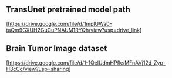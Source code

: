 ## TransUnet pretrained model path
[https://drive.google.com/file/d/1mplUWa0-taQm9GXUH2GuCuPNAUM1RYQh/view?usp=drive_link]

## Brain Tumor Image dataset
[https://drive.google.com/file/d/1-1QelUdmHPfksMFnAVj12d_Zyp-H3cCc/view?usp=sharing]

